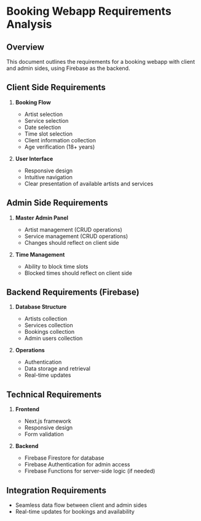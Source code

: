 # Booking Webapp Requirements Analysis

## Overview
This document outlines the requirements for a booking webapp with client and admin sides, using Firebase as the backend.

## Client Side Requirements
1. **Booking Flow**
   - Artist selection
   - Service selection
   - Date selection
   - Time slot selection
   - Client information collection
   - Age verification (18+ years)

2. **User Interface**
   - Responsive design
   - Intuitive navigation
   - Clear presentation of available artists and services

## Admin Side Requirements
1. **Master Admin Panel**
   - Artist management (CRUD operations)
   - Service management (CRUD operations)
   - Changes should reflect on client side

2. **Time Management**
   - Ability to block time slots
   - Blocked times should reflect on client side

## Backend Requirements (Firebase)
1. **Database Structure**
   - Artists collection
   - Services collection
   - Bookings collection
   - Admin users collection

2. **Operations**
   - Authentication
   - Data storage and retrieval
   - Real-time updates

## Technical Requirements
1. **Frontend**
   - Next.js framework
   - Responsive design
   - Form validation

2. **Backend**
   - Firebase Firestore for database
   - Firebase Authentication for admin access
   - Firebase Functions for server-side logic (if needed)

## Integration Requirements
- Seamless data flow between client and admin sides
- Real-time updates for bookings and availability
